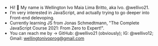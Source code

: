 - Hi! 👋 My name is Wellington Ivo Maia Lima Britto, aka Ivo. @wellivo21.
- I’m very interested in JavaScript, and actually trying to go deeper into Front-end delevoping. 
- Currently learning JS from Jonas Schmedtmann, "The Complete JavaScript Course 2021: From Zero to Expert!".
- You can reach me by -> GitHub: @wellivo21 (obviously); IG: @wellivo12; Gmail: wellingtonivoprog@gmail.com

<!---
wellivo21/wellivo21 is a ✨ special ✨ repository because its `README.md` (this file) appears on your GitHub profile.
You can click the Preview link to take a look at your changes.
--->
